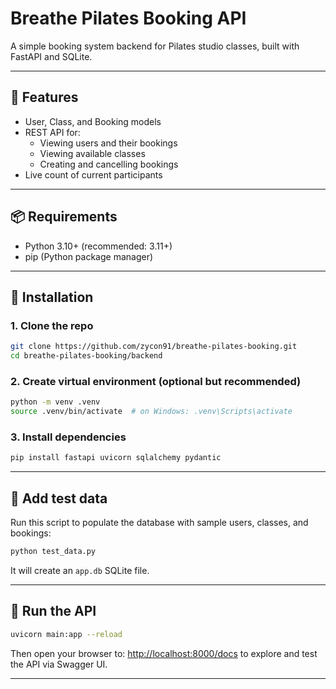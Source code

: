 
# Breathe Pilates Booking API

A simple booking system backend for Pilates studio classes, built with FastAPI and SQLite.

---

## 🚀 Features

- User, Class, and Booking models
- REST API for:
  - Viewing users and their bookings
  - Viewing available classes
  - Creating and cancelling bookings
- Live count of current participants

---

## 📦 Requirements

- Python 3.10+ (recommended: 3.11+)
- pip (Python package manager)

---

## 🔧 Installation

### 1. Clone the repo

```bash
git clone https://github.com/zycon91/breathe-pilates-booking.git
cd breathe-pilates-booking/backend
```

### 2. Create virtual environment (optional but recommended)

```bash
python -m venv .venv
source .venv/bin/activate  # on Windows: .venv\Scripts\activate
```

### 3. Install dependencies

```bash
pip install fastapi uvicorn sqlalchemy pydantic
```

---

## 🧪 Add test data

Run this script to populate the database with sample users, classes, and bookings:

```bash
python test_data.py
```

It will create an `app.db` SQLite file.

---

## 🏃 Run the API

```bash
uvicorn main:app --reload
```

Then open your browser to: <http://localhost:8000/docs> to explore and test the API via Swagger UI.

---
